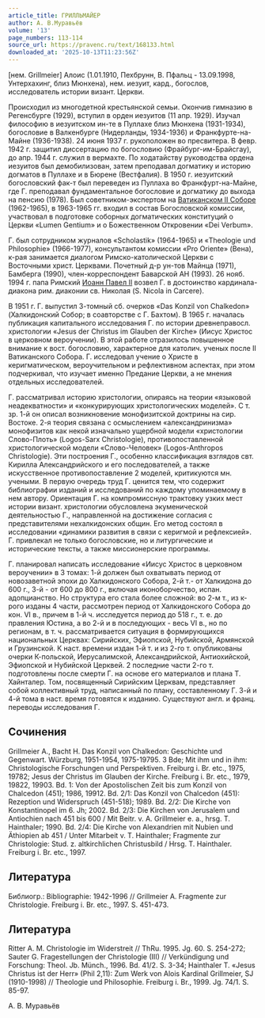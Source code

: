 ```yaml
---
article_title: ГРИЛЛЬМАЙЕР
author: А. В.Муравьёв
volume: '13'
page_numbers: 113-114
source_url: https://pravenc.ru/text/168133.html
downloaded_at: '2025-10-13T11:23:56Z'
---
```


[нем. Grillmeier] Алоис (1.01.1910, Пехбрунн, В. Пфальц - 13.09.1998, Унтерхахинг, близ Мюнхена), нем. иезуит, кард., богослов, исследователь истории визант. Церкви.

Происходил из многодетной крестьянской семьи. Окончив гимназию в Регенсбурге (1929), вступил в орден иезуитов (11 апр. 1929). Изучал философию в иезуитском ин-те в Пуллахе близ Мюнхена (1931-1934), богословие в Валкенбурге (Нидерланды, 1934-1936) и Франкфурте-на-Майне (1936-1938). 24 июня 1937 г. рукоположен во пресвитера. В февр. 1942 г. защитил диссертацию по богословию (Фрайбург-им-Брайсгау), до апр. 1944 г. служил в вермахте. По ходатайству руководства ордена иезуитов был демобилизован, затем преподавал догматику и историю догматов в Пуллахе и в Бюрене (Вестфалия). В 1950 г. иезуитский богословский фак-т был переведен из Пуллаха во Франкфурт-на-Майне, где Г. преподавал фундаментальное богословие и догматику до выхода на пенсию (1978). Был советником-экспертом на [Ватиканском II Соборе](<https://pravenc.ru/text/Ватиканский II Собор.html>) (1962-1965), в 1963-1965 гг. входил в состав Богословской комиссии, участвовал в подготовке соборных догматических конституций о Церкви «Lumen Gentium» и о Божественном Откровении «Dei Verbum».

Г. был сотрудником журналов «Scholastik» (1964-1965) и «Theologie und Philosophie» (1966-1977), консультантом комиссии «Pro Oriente» (Вена), к-рая занимается диалогом Римско-католической Церкви с Восточными христ. Церквами. Почетный д-р ун-тов Майнца (1971), Бамберга (1990), член-корреспондент Баварской АН (1993). 26 нояб. 1994 г. папа Римский [Иоанн Павел II](<https://pravenc.ru/text/Иоанн Павел II.html>) возвел Г. в достоинство кардинала-диакона рим. диаконии св. Николая (S. Nicola in Carcere).

В 1951 г. Г. выпустил 3-томный сб. очерков «Das Konzil von Chalkedon» (Халкидонский Собор; в соавторстве с Г. Бахтом). В 1965 г. началась публикация капитального исследования Г. по истории древнеправосл. христологии «Jesus der Christus im Glauben der Kirche» (Иисус Христос в церковном вероучении). В этой работе отразилось повышенное внимание к вост. богословию, характерное для католич. ученых после II Ватиканского Собора. Г. исследовал учение о Христе в керигматическом, вероучительном и рефлективном аспектах, при этом подчеркивал, что изучает именно Предание Церкви, а не мнения отдельных исследователей.

Г. рассматривал историю христологии, опираясь на теории «языковой неадекватности» и «конкурирующих христологических моделей». С т. зр. 1-й он описал возникновение монофизитской доктрины на сир. Востоке. 2-я теория связана с осмыслением «александринизма» монофизитов как некой изначально ущербной модели «христологии Слово-Плоть» (Logos-Sarx Christologie), противопоставленной христологической модели «Слово-Человек» (Logos-Anthropos Christologie). Эти построения Г., особенно классификация взглядов свт. Кирилла Александрийского и его последователей, а также искусственное противопоставление 2 моделей, критикуются мн. учеными. В первую очередь труд Г. ценится тем, что содержит библиографии изданий и исследований по каждому упоминаемому в нем автору. Ориентация Г. на компромиссную трактовку узких мест истории визант. христологии обусловлена экуменической деятельностью Г., направленной на достижение согласия с представителями нехалкидонских общин. Его метод состоял в исследовании «динамики развития в связи с керигмой и рефлексией». Г. привлекал не только богословские, но и литургические и исторические тексты, а также миссионерские программы.

Г. планировал написать исследование «Иисус Христос в церковном вероучении» в 3 томах: 1-й должен был охватывать период от новозаветной эпохи до Халкидонского Собора, 2-й т.- от Халкидона до 600 г., 3-й - от 600 до 800 г., включая иконоборчество, испан. адопцианство. Но структура его стала более сложной: во 2-м т., из к-рого изданы 4 части, рассмотрен период от Халкидонского Собора до кон. VI в., причем в 1-й ч. исследуется период до 518 г., т. е. до правления Юстина, а во 2-й и в последующих - весь VI в., но по регионам, в т. ч. рассматривается ситуация в формирующихся национальных Церквах: Сирийских, Эфиопской, Нубийской, Армянской и Грузинской. К наст. времени издан 1-й т. и из 2-го т. опубликованы очерки К-польской, Иерусалимской, Александрийской, Антиохийской, Эфиопской и Нубийской Церквей. 2 последние части 2-го т. подготовлены после смерти Г. на основе его материалов и плана Т. Хайнталер. Том, посвященный Сирийским Церквам, представляет собой коллективный труд, написанный по плану, составленному Г. 3-й и 4-й тома в наст. время готовятся к изданию. Существуют англ. и франц. переводы исследования Г.

## Сочинения

Grillmeier A., Bacht H. Das Konzil von Chalkedon: Geschichte und Gegenwart. Würzburg, 1951-1954, 1975-19795. 3 Bde; Mit ihm und in ihm: Christologische Forschungen und Perspektiven. Freiburg i. Br. etc., 1975, 19782; Jesus der Christus im Glauben der Kirche. Freiburg i. Br. etc., 1979, 19822, 19903. Bd. 1: Von der Apostolischen Zeit bis zum Konzil von Chalcedon (451); 1986, 19912. Bd. 2/1: Das Konzil von Chalcedon (451): Rezeption und Widerspruch (451-518); 1989. Bd. 2/2: Die Kirche von Konstantinopel im 6. Jh; 2002. Bd. 2/3: Die Kirchen von Jerusalem und Antiochien nach 451 bis 600 / Mit Beitr. v. A. Grillmeier e. a., hrsg. T. Hainthaler; 1990. Bd. 2/4: Die Kirche von Alexandrien mit Nubien und Äthiopien ab 451 / Unter Mitarbeit v. T. Hainthaler; Fragmente zur Christologie: Stud. z. altkirchlichen Christusbild / Hrsg. T. Hainthaler. Freiburg i. Br. etc., 1997.

## Литература

Библиогр.: Bibliographie: 1942-1996 // Grillmeier A. Fragmente zur Christologie. Freiburg i. Br. etc., 1997. S. 451-473.

## Литература

Ritter A. M. Christologie im Widerstreit // ThRu. 1995. Jg. 60. S. 254-272; Sauter G. Fragestellungen der Christologie (III) // Verkündigung und Forschung: Theol. Jb. Münch., 1996. Bd. 41/2. S. 3-34; Hainthaler T. «Jesus Christus ist der Herr» (Phil 2,11): Zum Werk von Alois Kardinal Grillmeier, SJ (1910-1998) // Theologie und Philosophie. Freiburg i. Br., 1999. Jg. 74/1. S. 85-97.

А. В.  Муравьёв
